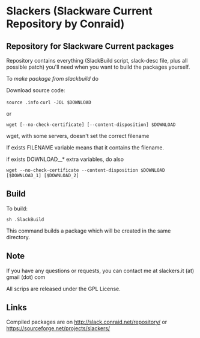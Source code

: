 # Slackers (Slackware Current Repository by Conraid)

## Repository for Slackware Current packages

Repository contains everything (SlackBuild script, slack-desc file, plus all possible patch) you'll need when you want to build the packages yourself.

To *make package from slackbuild* do

Download source code:

 `source .info`
 `curl -JOL $DOWNLOAD` 

or

 `wget [--no-check-certificate] [--content-disposition] $DOWNLOAD`

wget, with some servers, doesn't set the correct filename

If exists FILENAME variable means that it contains the filename.

if exists DOWNLOAD__* extra variables, do also

 `wget --no-check-certificate --content-disposition $DOWNLOAD [$DOWNLOAD_1] [$DOWNLOAD_2]`

## Build

To build:

 `sh .SlackBuild`

This command builds a package which will be created in the same directory.

## Note

If you have any questions or requests, you can contact me at slackers.it (at) gmail (dot) com

All scrips are released under the GPL License.

## Links

Compiled packages are on http://slack.conraid.net/repository/ or https://sourceforge.net/projects/slackers/

